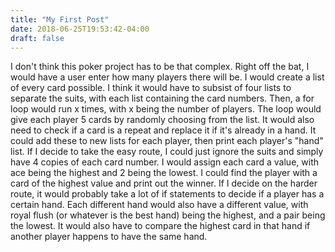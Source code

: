 ```yaml
---
title: "My First Post"
date: 2018-06-25T19:53:42-04:00
draft: false
---
```

I don't think this poker project has to be that complex.  Right off the bat,
I would have a user enter how many players there will be.  I would create
a list of every card possible.  I think it would have to subsist of four
lists to separate the suits, with each list containing the card numbers.
Then, a for loop would run x times, with x being the number of players.   The
loop would give each player 5 cards by randomly choosing from the list.  It 
would also need to check if a card is a repeat and replace it if it's already
in a hand.  It could add these to new lists for each player, then print 
each player's "hand" list.  If I decide to take the easy route, I could just
ignore the suits and simply have 4 copies of each card number.  I would assign
each card a value, with ace being the highest and 2 being the lowest.  I could
find the player with a card of the highest value and print out the winner.  If
I decide on the harder route, it would probably take a lot of if statements
to decide if a player has a certain hand.  Each different hand would also have
a different value, with royal flush (or whatever is the best hand) being the 
highest, and a pair being the lowest.  It would also have to compare the
highest card in that hand if another player happens to have the same hand.

